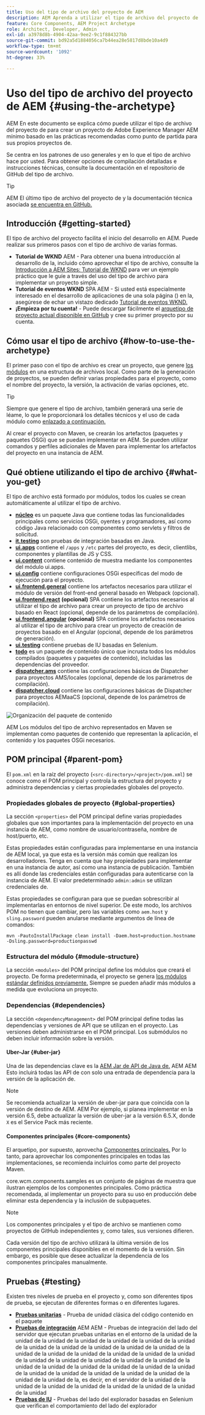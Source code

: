 ```yaml
---
title: Uso del tipo de archivo del proyecto de AEM
description: AEM Aprenda a utilizar el tipo de archivo del proyecto de para crear un proyecto de Adobe Experience Manager AEM mínimo basado en las prácticas recomendadas como punto de partida para sus propios proyectos de.
feature: Core Components, AEM Project Archetype
role: Architect, Developer, Admin
exl-id: a3978d8b-4904-42aa-9ee2-9c1f884327bb
source-git-commit: bd92a5d1884056ca7b44ea28e5817d8bde10a4d9
workflow-type: tm+mt
source-wordcount: '1092'
ht-degree: 33%

---
```



# Uso del tipo de archivo del proyecto de AEM {#using-the-archetype}

AEM En este documento se explica cómo puede utilizar el tipo de archivo del proyecto de para crear un proyecto de Adobe Experience Manager AEM mínimo basado en las prácticas recomendadas como punto de partida para sus propios proyectos de.

Se centra en los patrones de uso generales y en lo que el tipo de archivo hace por usted. Para obtener opciones de compilación detalladas e instrucciones técnicas, consulte la documentación en el repositorio de GitHub del tipo de archivo.

>[!TIP]
>
>AEM El último tipo de archivo del proyecto de y la documentación técnica asociada [se encuentra en GitHub.](https://github.com/adobe/aem-project-archetype)

## Introducción {#getting-started}

El tipo de archivo del proyecto facilita el inicio del desarrollo en AEM. Puede realizar sus primeros pasos con el tipo de archivo de varias formas.

* **Tutorial de WKND** AEM - Para obtener una buena introducción al desarrollo de la, incluido cómo aprovechar el tipo de archivo, consulte la [Introducción a AEM Sites: Tutorial de WKND](https://experienceleague.adobe.com/docs/experience-manager-learn/getting-started-wknd-tutorial-develop/overview.html?lang=es) para ver un ejemplo práctico que le guíe a través del uso del tipo de archivo para implementar un proyecto simple.
* **Tutorial de eventos WKND** SPA AEM - Si usted está especialmente interesado en el desarrollo de aplicaciones de una sola página () en la, asegúrese de echar un vistazo dedicado [Tutorial de eventos WKND.](https://experienceleague.adobe.com/docs/experience-manager-learn/sites/spa-editor/spa-editor-framework-feature-video-use.html?lang=es)
* **¡Empieza por tu cuenta!** - Puede descargar fácilmente el [arquetipo de proyecto actual disponible en GitHub](https://github.com/adobe/aem-project-archetype) y cree su primer proyecto por su cuenta.

## Cómo usar el tipo de archivo {#how-to-use-the-archetype}

El primer paso con el tipo de archivo es crear un proyecto, que genere [los módulos](#what-you-get) en una estructura de archivos local. Como parte de la generación de proyectos, se pueden definir varias propiedades para el proyecto, como el nombre del proyecto, la versión, la activación de varias opciones, etc.

>[!TIP]
>
>Siempre que genere el tipo de archivo, también generará una serie de léame, lo que le proporcionará los detalles técnicos y el uso de cada módulo como [enlazado a continuación.](#what-you-get)

Al crear el proyecto con Maven, se crearán los artefactos (paquetes y paquetes OSGi) que se puedan implementar en AEM. Se pueden utilizar comandos y perfiles adicionales de Maven para implementar los artefactos del proyecto en una instancia de AEM.

## Qué obtiene utilizando el tipo de archivo {#what-you-get}

El tipo de archivo está formado por módulos, todos los cuales se crean automáticamente al utilizar el tipo de archivo.

* **[núcleo](https://github.com/adobe/aem-project-archetype/tree/develop/src/main/archetype/core)** es un paquete Java que contiene todas las funcionalidades principales como servicios OSGi, oyentes y programadores, así como código Java relacionado con componentes como servlets y filtros de solicitud.
* **[it.testing](https://github.com/adobe/aem-project-archetype/tree/develop/src/main/archetype/it.tests)** son pruebas de integración basadas en Java.
* **[ui.apps](https://github.com/adobe/aem-project-archetype/tree/develop/src/main/archetype/ui.apps)** contiene el `/apps` y `/etc` partes del proyecto, es decir, clientlibs, componentes y plantillas de JS y CSS.
* **[ui.content](https://github.com/adobe/aem-project-archetype/tree/develop/src/main/archetype/ui.content)** contiene contenido de muestra mediante los componentes del módulo ui.apps.
* **[ui.config](https://github.com/adobe/aem-project-archetype/tree/develop/src/main/archetype/ui.config)** contiene configuraciones OSGi específicas del modo de ejecución para el proyecto.
* **[ui.frontend.general](https://github.com/adobe/aem-project-archetype/tree/develop/src/main/archetype/ui.frontend.general)** contiene los artefactos necesarios para utilizar el módulo de versión del front-end general basado en Webpack (opcional).
* **[ui.frontend.react](https://github.com/adobe/aem-project-archetype/tree/develop/src/main/archetype/ui.frontend.react)** **(opcional)** SPA contiene los artefactos necesarios al utilizar el tipo de archivo para crear un proyecto de tipo de archivo basado en React (opcional, depende de los parámetros de compilación).
* **[ui.frontend.angular](https://github.com/adobe/aem-project-archetype/tree/develop/src/main/archetype/ui.frontend.angular)** **(opcional)** SPA contiene los artefactos necesarios al utilizar el tipo de archivo para crear un proyecto de creación de proyectos basado en el Angular (opcional, depende de los parámetros de generación).
* **[ui.testing](https://github.com/adobe/aem-project-archetype/tree/develop/src/main/archetype/ui.tests)** contiene pruebas de IU basadas en Selenium.
* **[todo](https://github.com/adobe/aem-project-archetype/tree/develop/src/main/archetype/all)** es un paquete de contenido único que incrusta todos los módulos compilados (paquetes y paquetes de contenido), incluidas las dependencias del proveedor.
* **[dispatcher.ams](https://github.com/adobe/aem-project-archetype/tree/develop/src/main/archetype/dispatcher.ams)** contiene las configuraciones básicas de Dispatcher para proyectos AMS/locales (opcional, depende de los parámetros de compilación).
* **[dispatcher.cloud](https://github.com/adobe/aem-project-archetype/tree/develop/src/main/archetype/dispatcher.cloud)** contiene las configuraciones básicas de Dispatcher para proyectos AEMaaCS (opcional, depende de los parámetros de compilación).

![Organización del paquete de contenido](/help/assets/content-package-organization.png)

AEM Los módulos del tipo de archivo representados en Maven se implementan como paquetes de contenido que representan la aplicación, el contenido y los paquetes OSGi necesarios.

## POM principal {#parent-pom}

El `pom.xml` en la raíz del proyecto (`<src-directory>/<project>/pom.xml`) se conoce como el POM principal y controla la estructura del proyecto y administra dependencias y ciertas propiedades globales del proyecto.

### Propiedades globales de proyecto {#global-properties}

La sección `<properties>` del POM principal define varias propiedades globales que son importantes para la implementación del proyecto en una instancia de AEM, como nombre de usuario/contraseña, nombre de host/puerto, etc.

Estas propiedades están configuradas para implementarse en una instancia de AEM local, ya que esta es la versión más común que realizan los desarrolladores. Tenga en cuenta que hay propiedades para implementar en una instancia de autor, así como una instancia de publicación. También es allí donde las credenciales están configuradas para autenticarse con la instancia de AEM. El valor predeterminado `admin:admin` se utilizan credenciales de.

Estas propiedades se configuran para que se puedan sobrescribir al implementarlas en entornos de nivel superior. De este modo, los archivos POM no tienen que cambiar, pero las variables como `aem.host` y `sling.password` pueden anularse mediante argumentos de línea de comandos:

```shell
mvn -PautoInstallPackage clean install -Daem.host=production.hostname -Dsling.password=productionpasswd
```

### Estructura del módulo {#module-structure}

La sección `<modules>` del POM principal define los módulos que creará el proyecto. De forma predeterminada, el proyecto se genera [los módulos estándar definidos previamente.](#what-you-get) Siempre se pueden añadir más módulos a medida que evoluciona un proyecto.

### Dependencias {#dependencies}

La sección `<dependencyManagement>` del POM principal define todas las dependencias y versiones de API que se utilizan en el proyecto. Las versiones deben administrarse en el POM principal. Los submódulos no deben incluir información sobre la versión.

#### Uber-Jar {#uber-jar}

Una de las dependencias clave es la [AEM Jar de API de Java de.](https://experienceleague.adobe.com/docs/experience-manager-cloud-service/implementing/developing/aem-as-a-cloud-service-sdk.html?lang=es) AEM AEM Esto incluirá todas las API de con solo una entrada de dependencia para la versión de la aplicación de.

>[!NOTE]
>
>Se recomienda actualizar la versión de uber-jar para que coincida con la versión de destino de AEM. AEM Por ejemplo, si planea implementar en la versión 6.5, debe actualizar la versión de uber-jar a la versión 6.5.X, donde `X` es el Service Pack más reciente.

#### Componentes principales {#core-components}

El arquetipo, por supuesto, aprovecha [Componentes principales.](/help/introduction.md) Por lo tanto, para aprovechar los componentes principales en todas las implementaciones, se recomienda incluirlos como parte del proyecto Maven.

core.wcm.components.samples es un conjunto de páginas de muestra que ilustran ejemplos de los componentes principales. Como práctica recomendada, al implementar un proyecto para su uso en producción debe eliminar esta dependencia y la inclusión de subpaquetes.

>[!NOTE]
>
>Los componentes principales y el tipo de archivo se mantienen como proyectos de GitHub independientes y, como tales, sus versiones difieren.
>
>Cada versión del tipo de archivo utilizará la última versión de los componentes principales disponibles en el momento de la versión. Sin embargo, es posible que desee actualizar la dependencia de los componentes principales manualmente.

## Pruebas {#testing}

Existen tres niveles de prueba en el proyecto y, como son diferentes tipos de prueba, se ejecutan de diferentes formas o en diferentes lugares.

* **[Pruebas unitarias](https://github.com/adobe/aem-project-archetype/tree/develop/src/main/archetype/core)** - Prueba de unidad clásica del código contenido en el paquete
* **[Pruebas de integración](https://github.com/adobe/aem-project-archetype/tree/develop/src/main/archetype/it.tests)** AEM AEM - Pruebas de integración del lado del servidor que ejecutan pruebas unitarias en el entorno de la unidad de la unidad de la unidad de la unidad de la unidad de la unidad de la unidad de la unidad de la unidad de la unidad de la unidad de la unidad de la unidad de la unidad de la unidad de la unidad de la unidad de la unidad de la unidad de la unidad de la unidad de la unidad de la unidad de la unidad de la unidad de la unidad de la unidad de la unidad de la unidad de la unidad de la unidad de la unidad de la unidad de la unidad de la unidad de la unidad de la, es decir, en el servidor de la unidad de la unidad de la unidad de la unidad de la unidad de la unidad de la unidad de la unidad
* **[Pruebas de IU](https://github.com/adobe/aem-project-archetype/tree/develop/src/main/archetype/ui.tests)** - Pruebas del lado del explorador basadas en Selenium que verifican el comportamiento del lado del explorador
